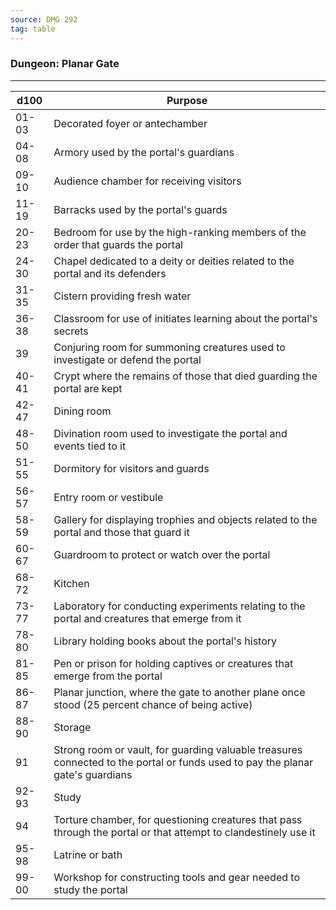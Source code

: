 ```yaml
---
source: DMG 292
tag: table
---
```


### Dungeon: Planar Gate
---
|d100|Purpose|
|----|------------|
|01-03|Decorated foyer or antechamber|
|04-08|Armory used by the portal's guardians|
|09-10|Audience chamber for receiving visitors|
|11-19|Barracks used by the portal's guards|
|20-23|Bedroom for use by the high-ranking members of the order that guards the portal|
|24-30|Chapel dedicated to a deity or deities related to the portal and its defenders|
|31-35|Cistern providing fresh water|
|36-38|Classroom for use of initiates learning about the portal's secrets|
|39|Conjuring room for summoning creatures used to investigate or defend the portal|
|40-41|Crypt where the remains of those that died guarding the portal are kept|
|42-47|Dining room|
|48-50|Divination room used to investigate the portal and events tied to it|
|51-55|Dormitory for visitors and guards|
|56-57|Entry room or vestibule|
|58-59|Gallery for displaying trophies and objects related to the portal and those that guard it|
|60-67|Guardroom to protect or watch over the portal|
|68-72|Kitchen|
|73-77|Laboratory for conducting experiments relating to the portal and creatures that emerge from it|
|78-80|Library holding books about the portal's history|
|81-85|Pen or prison for holding captives or creatures that emerge from the portal|
|86-87|Planar junction, where the gate to another plane once stood (25 percent chance of being active)|
|88-90|Storage|
|91|Strong room or vault, for guarding valuable treasures connected to the portal or funds used to pay the planar gate's guardians|
|92-93|Study|
|94|Torture chamber, for questioning creatures that pass through the portal or that attempt to clandestinely use it|
|95-98|Latrine or bath|
|99-00|Workshop for constructing tools and gear needed to study the portal|
